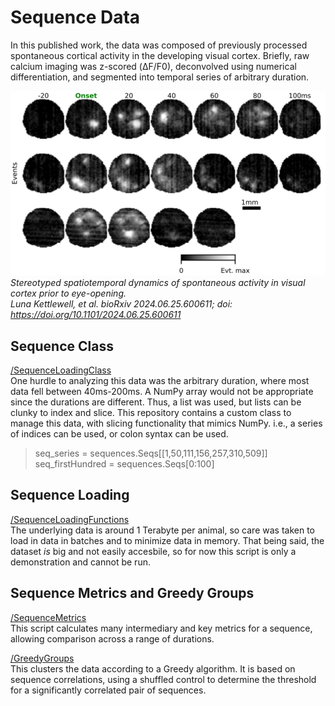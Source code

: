 # Sequence Data
In this published work, the data was composed of previously processed spontaneous cortical activity in the developing visual cortex. Briefly, raw calcium imaging was z-scored (ΔF/F0), deconvolved using numerical differentiation, and segmented into temporal series of arbitrary duration.

![Event examples](/imgs/events.png)
*Stereotyped spatiotemporal dynamics of spontaneous activity in visual cortex prior to eye-opening.  
Luna Kettlewell, et al. bioRxiv 2024.06.25.600611; doi: https://doi.org/10.1101/2024.06.25.600611* 

## Sequence Class
[/SequenceLoadingClass](https://github.com/LunaKet/SequenceDataClass/blob/master/SequenceLoadingClass.py)  
One hurdle to analyzing this data was the arbitrary duration, where most data fell between 40ms-200ms. A NumPy array would not be appropriate since the durations are different. Thus, a list was used, but lists can be clunky to index and slice. This repository contains a custom class to manage this data, with slicing functionality that mimics NumPy. i.e., a series of indices can be used, or colon syntax can be used.

> seq_series = sequences.Seqs[[1,50,111,156,257,310,509]]  
> seq_firstHundred = sequences.Seqs[0:100]

## Sequence Loading
[/SequenceLoadingFunctions](https://github.com/LunaKet/SequenceDataClass/blob/master/SequenceLoadingFunctions.py)  
The underlying data is around 1 Terabyte per animal, so care was taken to load in data in batches and to minimize data in memory. That being said, the dataset *is* big and not easily accesbile, so for now this script is only a demonstration and cannot be run.

## Sequence Metrics and Greedy Groups
[/SequenceMetrics](https://github.com/LunaKet/SequenceDataClass/blob/master/SequenceMetrics.py)  
This script calculates many intermediary and key metrics for a sequence, allowing comparison across a range of durations.

[/GreedyGroups](https://github.com/LunaKet/SequenceDataClass/blob/master/GreedyGroups.py)  
This clusters the data according to a Greedy algorithm. It is based on sequence correlations, using a shuffled control to determine the threshold for a significantly correlated pair of sequences.



